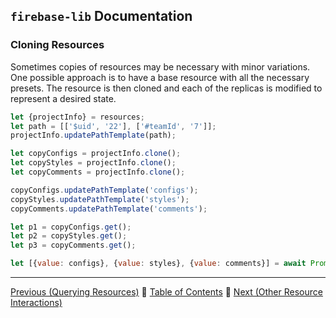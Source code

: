 ## `firebase-lib` Documentation

### Cloning Resources

Sometimes copies of resources may be necessary with minor variations.  One
possible approach is to have a base resource with all the necessary presets.
The resource is then cloned and each of the replicas is modified to represent a
desired state.

```javascript
let {projectInfo} = resources;
let path = [['$uid', '22'], ['#teamId', '7']];
projectInfo.updatePathTemplate(path);

let copyConfigs = projectInfo.clone();
let copyStyles = projectInfo.clone();
let copyComments = projectInfo.clone();

copyConfigs.updatePathTemplate('configs');
copyStyles.updatePathTemplate('styles');
copyComments.updatePathTemplate('comments');

let p1 = copyConfigs.get();
let p2 = copyStyles.get();
let p3 = copyComments.get();

let [{value: configs}, {value: styles}, {value: comments}] = await Promise.all([p1, p2, p3]);
```

---

[Previous (Querying Resources)](./11-querying-resources.md) :palm_tree:
[Table of Contents](../README.md) :palm_tree:
[Next (Other Resource Interactions)](./13-other-resource-interactions.md)
